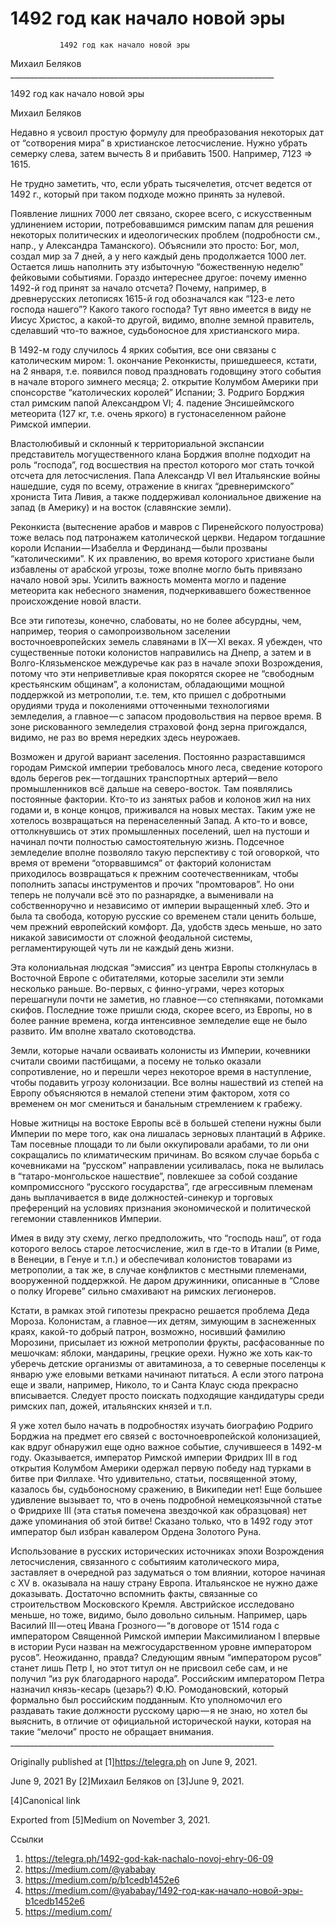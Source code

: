 #                1492 год как начало новой эры
               1492 год как начало новой эры

   Михаил Беляков
     __________________________________________________________________

1492 год как начало новой эры

   Михаил Беляков

   Недавно я усвоил простую формулу для преобразования некоторых дат от
   “сотворения мира” в христианское летосчисление. Нужно убрать семерку
   слева, затем вычесть 8 и прибавить 1500. Например, 7123 => 1615.

   Не трудно заметить, что, если убрать тысячелетия, отсчет ведется от
   1492 г., который при таком подходе можно принять за нулевой.

   Появление лишних 7000 лет связано, скорее всего, с искусственным
   удлинением истории, потребовавшимся римским папам для решения некоторых
   политических и идеологических проблем (подробности см., напр., у
   Александра Таманского). Объяснили это просто: Бог, мол, создал мир за 7
   дней, а у него каждый день продолжается 1000 лет. Остается лишь
   наполнить эту избыточную “божественную неделю” фейковыми событиями.
   Гораздо интереснее другое: почему именно 1492-й год принят за начало
   отсчета? Почему, например, в древнерусских летописях 1615-й год
   обозначался как “123-е лето господа нашего”? Какого такого господа? Тут
   явно имеется в виду не Иисус Христос, а какой-то другой, видимо, вполне
   земной правитель, сделавший что-то важное, судьбоносное для
   христианского мира.

   В 1492-м году случилось 4 ярких события, все они связаны с католическим
   миром:
    1. окончание Реконкисты, пришедшееся, кстати, на 2 января, т.е.
       появился повод праздновать годовщину этого события в начале второго
       зимнего месяца;
    2. открытие Колумбом Америки при спонсорстве “католических королей”
       Испании;
    3. Родриго Борджия стал римским папой Александром VI;
    4. падение Энсишеймского метеорита (127 кг, т.е. очень яркого) в
       густонаселенном районе Римской империи.

   Властолюбивый и склонный к территориальной экспансии представитель
   могущественного клана Борджия вполне подходит на роль “господа”, год
   восшествия на престол которого мог стать точкой отсчета для
   летосчисления. Папа Александр VI вел Итальянские войны нашедшие, судя
   по всему, отражение в книгах “древнеримского” хрониста Тита Ливия, а
   также поддерживал колониальное движение на запад (в Америку) и на
   восток (славянские земли).

   Реконкиста (вытеснение арабов и мавров с Пиренейского полуострова) тоже
   велась под патронажем католической церкви. Недаром тогдашние короли
   Испании — Изабелла и Фердинанд — были прозваны “католическими”. К их
   правлению, во время которого христиане были избавлены от арабской
   угрозы, тоже вполне могло быть привязано начало новой эры. Усилить
   важность момента могло и падение метеорита как небесного знамения,
   подчеркивавшего божественное происхождение новой власти.

   Все эти гипотезы, конечно, слабоваты, но не более абсурдны, чем,
   например, теория о самопроизвольном заселении восточноевропейских
   земель славянами в IX — XI веках. Я убежден, что существенные потоки
   колонистов направились на Днепр, а затем и в Волго-Клязьменское
   междуречье как раз в начале эпохи Возрождения, потому что эти
   неприветливые края покорятся скорее не “свободным крестьянским
   общинам”, а колонистам, обладающими мощной поддержкой из метрополии,
   т.е. тем, кто пришел с добротными орудиями труда и поколениями
   отточенными технологиями земледелия, а главное — с запасом
   продовольствия на первое время. В зоне рискованного земледелия
   страховой фонд зерна пригождался, видимо, не раз во время нередких
   здесь неурожаев.

   Возможен и другой вариант заселения. Постоянно разраставшимся городам
   Римской империи требовалось много леса, сведение которого вдоль берегов
   рек — тогдашних транспортных артерий — вело промышленников всё дальше
   на северо-восток. Там появлялись постоянные фактории. Кто-то из занятых
   рабов и колонов жил на них годами и, в конце концов, приживался на
   новых местах. Таким уже не хотелось возвращаться на перенаселенный
   Запад. А кто-то и вовсе, оттолкнувшись от этих промышленных поселений,
   шел на пустоши и начинал почти полностью самостоятельную жизнь.
   Подсечное земледелие вполне позволяло такую перспективу с той
   оговоркой, что время от времени “оторвавшимся” от факторий колонистам
   приходилось возвращаться к прежним соотечественникам, чтобы пополнить
   запасы инструментов и прочих “промтоваров”. Но они теперь не получали
   всё это по разнарядке, а выменивали на собственноручно и независимо от
   империи выращенный хлеб. Это и была та свобода, которую русские со
   временем стали ценить больше, чем прежний европейский комфорт. Да,
   удобств здесь меньше, но зато никакой зависимости от сложной феодальной
   системы, регламентирующей чуть ли не каждый день жизни.

   Эта колониальная людская “эмиссия” из центра Европы столкнулась в
   Восточной Европе с обитателями, которые заселили эти земли несколько
   раньше. Во-первых, с финно-уграми, через которых перешагнули почти не
   заметив, но главное — со степняками, потомками скифов. Последние тоже
   пришли сюда, скорее всего, из Европы, но в более ранние времена, когда
   интенсивное земледелие еще не было развито. Им вполне хватало
   скотоводства.

   Земли, которые начали осваивать колонисты из Империи, кочевники считали
   своими пастбищами, а посему не только оказали сопротивление, но и
   перешли через некоторое время в наступление, чтобы подавить угрозу
   колонизации. Все волны нашествий из степей на Европу объясняются в
   немалой степени этим фактором, хотя со временем он мог смениться и
   банальным стремлением к грабежу.

   Новые житницы на востоке Европы всё в большей степени нужны были
   Империи по мере того, как она лишалась зерновых плантаций в Африке. Там
   посевные площади то ли были оккупировали арабами, то ли они сокращались
   по климатическим причинам. Во всяком случае борьба с кочевниками на
   “русском” направлении усиливалась, пока не вылилась в
   “татаро-монгольское нашествие”, повлекшее за собой создание
   компромиссного “русского государства”, где агрессивным племенам дань
   выплачивается в виде должностей-синекур и торговых преференций на
   условиях признания экономической и политической гегемонии ставленников
   Империи.

   Имея в виду эту схему, легко предположить, что “господь наш”, от года
   которого велось старое летосчисление, жил в где-то в Италии (в Риме, в
   Венеции, в Генуе и т.п.) и обеспечивал колонистов товарами из
   метрополии, а так же, в случае конфликтов с местными племенами,
   вооруженной поддержкой. Не даром дружинники, описанные в “Слове о полку
   Игореве” сильно смахивают на римских легионеров.

   Кстати, в рамках этой гипотезы прекрасно решается проблема Деда Мороза.
   Колонистам, а главное — их детям, зимующим в заснеженных краях,
   какой-то добрый патрон, возможно, носивший фамилию Морозини, присылает
   из южной метрополии фрукты, расфасованные по мешочкам: яблоки,
   мандарины, грецкие орехи. Нужно же хоть как-то уберечь детские
   организмы от авитаминоза, а то северные поселенцы к январю уже еловыми
   ветками начинают питаться. А если этого патрона еще и звали, например,
   Николо, то и Санта Клаус сюда прекрасно вписывается. Следует просто
   поискать подходящие кандидатуры среди римских пап, дожей, итальянских
   князей и т.п.

   Я уже хотел было начать в подробностях изучать биографию Родриго
   Борджиа на предмет его связей с восточноевропейской колонизацией, как
   вдруг обнаружил еще одно важное событие, случившееся в 1492-м году.
   Оказывается, император Римской империи Фридрих III в год открытия
   Колумбом Америки одержал первую победу над турками в битве при Филлахе.
   Что удивительно, статьи, посвященной этому, казалось бы, судьбоносному
   сражению, в Википедии нет! Еще большее удивление вызывает то, что в
   очень подробной немецкоязычной статье о Фридрихе III (эта статья
   помечена звездочкой как образцовая) нет даже упоминания об этой битве!
   Сказано только, что в 1492 году этот император был избран кавалером
   Ордена Золотого Руна.

   Использование в русских исторических источниках эпохи Возрождения
   летосчисления, связанного с событияим католического мира, заставляет в
   очередной раз задуматься о том влиянии, которое начиная с XV в.
   оказывала на нашу страну Европа. Итальянское не нужно даже доказывать.
   Достаточно вспомнить факты, связанные со строительством Московского
   Кремля. Австрийское исследовано меньше, но тоже, видимо, было довольно
   сильным. Например, царь Василий III — отец Ивана Грозного — “в договоре
   от 1514 года с императором Священной Римской империи Максимилианом I
   впервые в истории Руси назван на межгосударственном уровне императором
   русов”. Неожиданно, правда? Следующим явным “императором русов” станет
   лишь Петр I, но этот титул он не присвоил себе сам, и не получил “из
   рук благодарного народа”. Российским императором Петра назначил
   князь-кесарь (цезарь?) Ф.Ю. Ромодановский, который формально был
   российским подданным. Кто уполномочил его раздавать такие должности
   русскому царю — я не знаю, но хотел бы выяснить, в отличие от
   официальной исторической науки, которая на такие “мелочи” просто не
   обращает внимания.
     __________________________________________________________________

   Originally published at [1]https://telegra.ph on June 9, 2021.

<time>June 9, 2021</time>
   By [2]Михаил Беляков on [3]June 9, 2021.

   [4]Canonical link

   Exported from [5]Medium on November 3, 2021.

Ссылки

   1. https://telegra.ph/1492-god-kak-nachalo-novoj-ehry-06-09
   2. https://medium.com/@yababay
   3. https://medium.com/p/b1cedb1452e6
   4. https://medium.com/@yababay/1492-год-как-начало-новой-эры-b1cedb1452e6
   5. https://medium.com/
